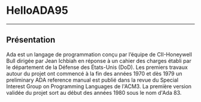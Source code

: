 # HelloADA95
---
## Présentation
Ada est un langage de programmation conçu par l’équipe de CII-Honeywell Bull dirigée par Jean Ichbiah en réponse à un cahier des charges établi par le département de la Défense des États-Unis (DoD). Les premiers travaux autour du projet ont commencé à la fin des années 1970 et dès 1979 un preliminary ADA reference manual est publié dans la revue du Special Interest Group on Programming Languages de l'ACM3. La première version validée du projet sort au début des années 1980 sous le nom d'Ada 83.
